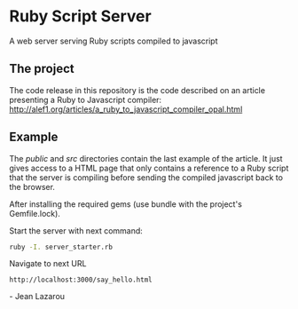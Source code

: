Ruby Script Server
==================

A web server serving Ruby scripts compiled to javascript

The project
-----------

The code release in this repository is the code described on an article
presenting a Ruby to Javascript compiler: http://alef1.org/articles/a_ruby_to_javascript_compiler_opal.html

## Example

The _public_ and _src_ directories contain the last example of the
article. It just gives access to a HTML page that only contains a 
reference to a Ruby script that the server is compiling before
sending the compiled javascript back to the browser.

After installing the required gems (use bundle with the project's Gemfile.lock).

Start the server with next command:

```bash
ruby -I. server_starter.rb 
```

Navigate to next URL

    http://localhost:3000/say_hello.html

\- Jean Lazarou
 
